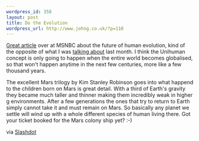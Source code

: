 ```yaml
--- 
wordpress_id: 358
layout: post
title: Do the Evolution
wordpress_url: http://www.johng.co.uk/?p=110
---
```

[Great article](http://www.msnbc.msn.com/id/7103668/) over at MSNBC about the future of human evolution, kind of the opposite of what I was [talking about](http://www.johng.co.uk/2005/04/13/67/) last month. I think the Unihuman concept is only going to happen when the entire world becomes globalised, so that won't happen anytime in the next few centuries, more like a few thousand years.

The excellent Mars trilogy by Kim Stanley Robinson goes into what happend to the children born on Mars is great detail. With a third of Earth's gravity they became much taller and thinner making them incredibly weak in higher g environments. After a few generations the ones that try to return to Earth simply cannot take it and must remain on Mars. So basically any planet we settle will wind up with a whole different species of human living there. Got your ticket booked for the Mars colony ship yet? :-)
	
via [Slashdot](http://science.slashdot.org/science/05/05/15/1216216.shtml?tid=191&tid=126&tid=14)